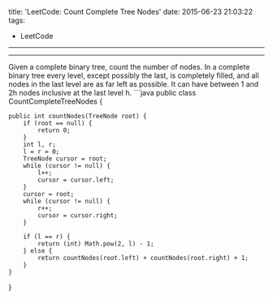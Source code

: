 title: 'LeetCode: Count Complete Tree Nodes'
date: 2015-06-23 21:03:22
tags:
 - LeetCode
---
<hr/>    
Given a complete binary tree, count the number of nodes.    
In a complete binary tree every level, except possibly the last, is completely filled, and all nodes in the last level are as far left as possible. It can have between 1 and 2h nodes inclusive at the last level h.
```java
public class CountCompleteTreeNodes {

    public int countNodes(TreeNode root) {
        if (root == null) {
            return 0;
        }
        int l, r;
        l = r = 0;
        TreeNode cursor = root;
        while (cursor != null) {
            l++;
            cursor = cursor.left;
        }
        cursor = root;
        while (cursor != null) {
            r++;
            cursor = cursor.right;
        }

        if (l == r) {
            return (int) Math.pow(2, l) - 1;
        } else {
            return countNodes(root.left) + countNodes(root.right) + 1;
        }
    }

}
```